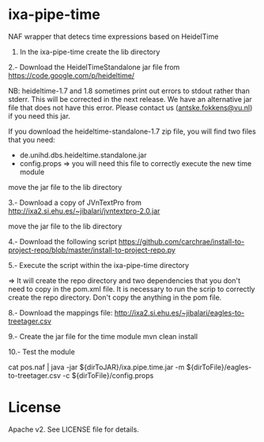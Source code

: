 ixa-pipe-time
=============

NAF wrapper that detecs time expressions based on HeidelTime

1. In the ixa-pipe-time create the lib directory

2.- Download the HeidelTimeStandalone jar file from
https://code.google.com/p/heideltime/

NB: heideltime-1.7 and 1.8 sometimes print out errors to stdout rather than stderr.
This will be corrected in the next release. 
We have an alternative jar file that does not have this error. Please contact us (antske.fokkens@vu.nl) if you need this jar.


If you download the heideltime-standalone-1.7 zip file, you will find two files that you need:
- de.unihd.dbs.heideltime.standalone.jar
- config.props => you will need this file to correctly execute the new time module

move the jar file to the lib directory

3.- Download a copy of JVnTextPro from http://ixa2.si.ehu.es/~jibalari/jvntextpro-2.0.jar

move the jar file to the lib directory

4.- Download the following script https://github.com/carchrae/install-to-project-repo/blob/master/install-to-project-repo.py

5.- Execute the script within the ixa-pipe-time directory

=> It will create the repo directory and two dependencies that you don't need to copy in the pom.xml file. It is necessary to run the scrip to correctly create the repo directory. Don't copy the anything in the pom file. 

8.- Download the mappings file: http://ixa2.si.ehu.es/~jibalari/eagles-to-treetager.csv

9.- Create the jar file for the time module
    mvn clean install

10.- Test the module

cat pos.naf | java -jar ${dirToJAR}/ixa.pipe.time.jar -m ${dirToFile}/eagles-to-treetager.csv -c ${dirToFile}/config.props

License
=======

Apache v2. See LICENSE file for details.
